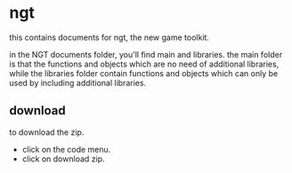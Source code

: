 # ngt

this contains documents for ngt, the new game toolkit.

in the NGT documents folder, you'll find main and libraries. the main folder is that the functions and objects which are no need of additional libraries, while the libraries folder contain functions and objects which can only be used by including additional libraries.

## download
to download the zip.
* click on the code menu.
* click on download zip.
